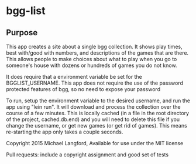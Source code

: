 # bgg-list

## Purpose

This app creates a site about a single bgg collection. It shows play times, best with/good with numbers, and descriptions of the games that are there. This allows people to make choices about what to play when you go to someone's house with dozens or hundreds of games you do not know.

It does require that a environment variable be set for the BGGLIST_USERNAME. This app does not require the use of the password protected features of bgg, so no need to expose your password

To run, setup the environment variable to the desired username, and run the app using "lein run". It will download and process the collection over  the course of a few minutes. This is locally cached (in a file in the root directory of the project, cached.db.end) and you will need to delete this file if you change the username, or get new games (or get rid of games). This means re-starting the app only takes a couple seconds.

Copyright 2015 Michael Langford, Available for use under the MIT license

Pull requests: include a copyright assignment and good set of tests 

